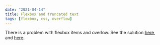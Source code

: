 ```yaml
---
date: "2021-04-14"
title: Flexbox and truncated text
tags: [flexbox, css, overflow]
---
```


There is a problem with flexbox items and overlow. See the solution [here](https://css-tricks.com/flexbox-truncated-text/), and [here](https://stackoverflow.com/questions/33485841/top-gets-cut-off-when-using-flexbox).


